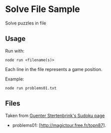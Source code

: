 # Solve File Sample

Solve puzzles in file

## Usage

Run with:
```
node run <filename(s)>
```
Each line in the file represents a game position.

Example:
```
node run problems01.txt
```

## Files
Taken from [Guenter Stertenbrink's Sudoku page](http://magictour.free.fr/sudoku.htm)

- problems01: [http://magictour.free.fr/topn87].

